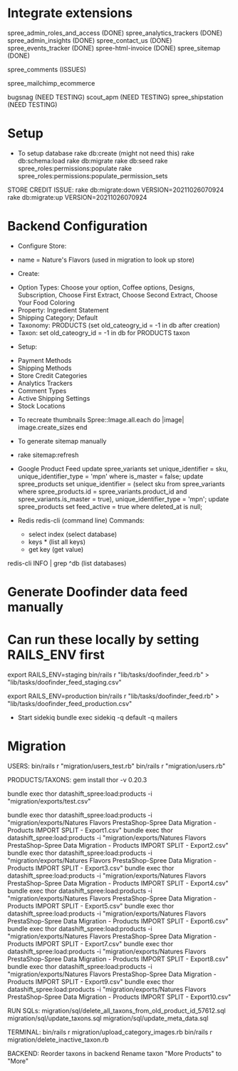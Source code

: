 # Integrate extensions
spree_admin_roles_and_access (DONE)
spree_analytics_trackers (DONE)
spree_admin_insights (DONE)
spree_contact_us (DONE)
spree_events_tracker (DONE)
spree-html-invoice (DONE)
spree_sitemap (DONE)

spree_comments (ISSUES)

spree_mailchimp_ecommerce

bugsnag (NEED TESTING)
scout_apm (NEED TESTING)
spree_shipstation (NEED TESTING)

# Setup

* To setup database
rake db:create (might not need this)
rake db:schema:load
rake db:migrate
rake db:seed
rake spree_roles:permissions:populate
rake spree_roles:permissions:populate_permission_sets

STORE CREDIT ISSUE:
rake db:migrate:down VERSION=20211026070924
rake db:migrate:up VERSION=20211026070924

# Backend Configuration

* Configure Store:
- name = Nature's Flavors (used in migration to look up store)

* Create:
- Option Types: Choose your option, Coffee options, Designs, Subscription, Choose First Extract, Choose Second Extract, Choose Your Food Coloring
- Property: Ingredient Statement
- Shipping Category; Default
- Taxonomy: PRODUCTS (set old_cateogry_id = -1 in db after creation)
- Taxon: set old_cateogry_id = -1 in db for PRODUCTS taxon

* Setup:
- Payment Methods
- Shipping Methods
- Store Credit Categories
- Analytics Trackers
- Comment Types
- Active Shipping Settings
- Stock Locations

* To recreate thumbnails
Spree::Image.all.each do |image| image.create_sizes end

* To generate sitemap manually
- rake sitemap:refresh

* Google Product Feed
update spree_variants set unique_identifier = sku, unique_identifier_type = 'mpn' where is_master = false;
update spree_products set unique_identifier = (select sku from spree_variants where spree_products.id = spree_variants.product_id and spree_variants.is_master = true), unique_identifier_type = 'mpn';
update spree_products set feed_active = true where deleted_at is null;


* Redis
redis-cli (command line)
  Commands:
  - select index (select database)
  - keys * (list all keys)
  - get key (get value)

redis-cli INFO | grep ^db (list databases)


# Generate Doofinder data feed manually
# Can run these locally by setting RAILS_ENV first
export RAILS_ENV=staging
bin/rails r "lib/tasks/doofinder_feed.rb" > "lib/tasks/doofinder_feed_staging.csv"

export RAILS_ENV=production
bin/rails r "lib/tasks/doofinder_feed.rb" > "lib/tasks/doofinder_feed_production.csv"


* Start sidekiq
bundle exec sidekiq -q default -q mailers


# Migration
USERS:
bin/rails r "migration/users_test.rb"
bin/rails r "migration/users.rb"

PRODUCTS/TAXONS:
gem install thor -v 0.20.3

bundle exec thor datashift_spree:load:products -i "migration/exports/test.csv"

bundle exec thor datashift_spree:load:products -i "migration/exports/Natures Flavors PrestaShop-Spree Data Migration - Products IMPORT SPLIT - Export1.csv"
bundle exec thor datashift_spree:load:products -i "migration/exports/Natures Flavors PrestaShop-Spree Data Migration - Products IMPORT SPLIT - Export2.csv"
bundle exec thor datashift_spree:load:products -i "migration/exports/Natures Flavors PrestaShop-Spree Data Migration - Products IMPORT SPLIT - Export3.csv"
bundle exec thor datashift_spree:load:products -i "migration/exports/Natures Flavors PrestaShop-Spree Data Migration - Products IMPORT SPLIT - Export4.csv"
bundle exec thor datashift_spree:load:products -i "migration/exports/Natures Flavors PrestaShop-Spree Data Migration - Products IMPORT SPLIT - Export5.csv"
bundle exec thor datashift_spree:load:products -i "migration/exports/Natures Flavors PrestaShop-Spree Data Migration - Products IMPORT SPLIT - Export6.csv"
bundle exec thor datashift_spree:load:products -i "migration/exports/Natures Flavors PrestaShop-Spree Data Migration - Products IMPORT SPLIT - Export7.csv"
bundle exec thor datashift_spree:load:products -i "migration/exports/Natures Flavors PrestaShop-Spree Data Migration - Products IMPORT SPLIT - Export8.csv"
bundle exec thor datashift_spree:load:products -i "migration/exports/Natures Flavors PrestaShop-Spree Data Migration - Products IMPORT SPLIT - Export9.csv"
bundle exec thor datashift_spree:load:products -i "migration/exports/Natures Flavors PrestaShop-Spree Data Migration - Products IMPORT SPLIT - Export10.csv"

RUN SQLs:
migration/sql/delete_all_taxons_from_old_product_id_57612.sql
migration/sql/update_taxons.sql
migration/sql/update_meta_data.sql

TERMINAL:
bin/rails r migration/upload_category_images.rb
bin/rails r migration/delete_inactive_taxon.rb

BACKEND:
Reorder taxons in backend
Rename taxon "More Products" to "More"

